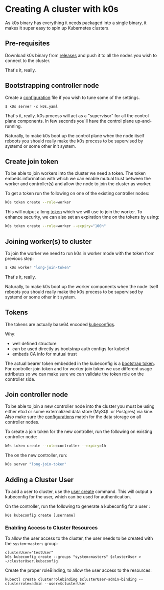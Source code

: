 # Creating A cluster with k0s

As k0s binary has everything it needs packaged into a single binary, it makes it super easy to spin up Kubernetes clusters.

## Pre-requisites

Download k0s binary from [releases](https://github.com/k0sproject/k0s/releases/latest) and push it to all the nodes you wish to connect to the cluster.

That's it, really.

## Bootstrapping controller node

Create a [configuration](configuration.md) file if you wish to tune some of the settings.

```
$ k0s server -c k0s.yaml
```

That's it, really. k0s process will act as a "supervisor" for all the control plane components. In few seconds you'll have the control plane up-and-running.

Naturally, to make k0s boot up the control plane when the node itself reboots you should really make the k0s process to be supervised by systemd or some other init system.

## Create join token

To be able to join workers into the cluster we need a token. The token embeds information with which we can enable mutual trust between the worker and controller(s) and allow the node to join the cluster as worker.

To get a token run the following on one of the existing controller nodes:
```sh
k0s token create --role=worker
```

This will output a long [token](#tokens) which we will use to join the worker. To enhance security, we can also set an expiration time on the tokens by using:
```sh
k0s token create --role=worker --expiry="100h"
```


## Joining worker(s) to cluster

To join the worker we need to run k0s in worker mode with the token from previous step:
```sh
$ k0s worker "long-join-token"
```

That's it, really.

Naturally, to make k0s boot up the worker components when the node itself reboots you should really make the k0s process to be supervised by systemd or some other init system.

## Tokens

The tokens are actually base64 encoded [kubeconfigs](https://kubernetes.io/docs/tasks/access-application-cluster/configure-access-multiple-clusters/). 

Why:
- well defined structure
- can be used directly as bootstrap auth configs for kubelet
- embeds CA info for mutual trust

The actual bearer token embedded in the kubeconfig is a [bootstrap token](https://kubernetes.io/docs/reference/access-authn-authz/bootstrap-tokens/). For controller join token and for worker join token we use different usage attributes so we can make sure we can validate the token role on the controller side.


## Join controller node

To be able to join a new controller node into the cluster you must be using either etcd or some externalized data store (MySQL or Postgres) via kine. Also make sure the [configurations](configuration.md) match for the data storage on all controller nodes.

To create a join token for the new controller, run the following on existing controller node:
```sh
k0s token create --role=controller --expiry=1h
```

The on the new controller, run:
```sh
k0s server "long-join-token"
```

## Adding a Cluster User

To add a user to cluster, use the [user create](cli/k0s_user_create.md) command.
This will output a kubeconfig for the user, which can be used for authentication.

On the controller, run the following to generate a kubeconfig for a user :
```shell script
k0s kubeconfig create [username]
```
### Enabling Access to Cluster Resources
To allow the user access to the cluster, the user needs to be created with the `system:masters` group:

```shell script
clusterUser="testUser"
k0s kubeconfig create --groups "system:masters" $clusterUser > ~/clusterUser.kubeconfig
```
Create the proper roleBinding, to allow the user access to the resources:
```shell script
kubectl create clusterrolebinding $clusterUser-admin-binding --clusterrole=admin --user=$clusterUser
```